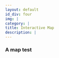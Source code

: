 ```yaml
---
layout: default
id_div: four
img: |
category: |
title: Interactive Map
description: |
---
```

### A map test
<div class="row border-between">
    <div class="col-md-6">
        <div id="map_africa" style="width: 100%; height: 700px"></div>
    </div>
    <div class ="col-md-6">
        <div id="map_europe" style="width: 100%; height: 700px"></div>
    </div>
</div>

<script>

var africa_ticks = {};
$.ajax({
    url: "json/africa_supply/africa_supply_ticks.json",
    async: false,
    dataType: 'json',
    success: function(data) {
        africa_ticks = data;
    }
});

var europe_ticks = {};
$.ajax({
    url: "json/europe_supply/europe_supply_ticks.json",
    async: false,
    dataType: 'json',
    success: function(data) {
        europe_ticks = data;
    }
});

colors = ["#fff7fb","#ece7f2", "#d0d1e6", "#a6bddb", "#74a9cf", "#3690c0", "#0570b0", "#045a8d", "#023858"]
load_map(europe_ticks, "json/europe_supply/europe_supply_", colors, 'map_europe', [54.5260, 15.2551], 'European Food Supply', 'kcal / persona / day', 4, 2);


colors = ["#f1eef6","#d0d1e6", "#a6bddb", "#74a9cf", "#2b8cbe", "#045a8d"]
load_map(africa_ticks, "json/africa_supply/africa_supply_", colors, 'map_africa', [2.318462, 19.56871], 'African Food Supply', 'kcal / persona / day', 3, 1);

</script>